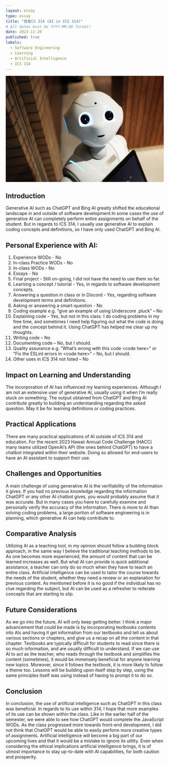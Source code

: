 ```yaml
---
layout: essay
type: essay
title: "我爱CS 314 (AI in ICS 314)"
# All dates must be YYYY-MM-DD format!
date: 2023-11-20
published: true
labels:
  - Software Engineering
  - Learning
  - Artificial Intelligence
  - ICS 314
---
```


![](../img/ai-in-ICS-314/Robot.jpg)

## Introduction
Generative AI such as ChatGPT and Bing AI greatly shifted the educational landscape in and outside of software development.In some cases the use of generative AI can completely perform entire assignments on behalf of the student. But in regards to ICS 314, I usually use generative AI to explain coding concepts and definitions, so I have only used ChatGPT and Bing AI.
## Personal Experience with AI:
1. Experience WODs - No 
2. In-class Practice WODs - No 
3. In-class WODs - No 
4. Essays - No 
5. Final project - Still on-going, I did not have the need to use them so far. 
6. Learning a concept / tutorial - Yes, in regards to software development concepts.
7. Answering a question in class or in Discord - Yes, regarding software development terms and definitions. 
8. Asking or answering a smart-question - No 
9. Coding example e.g. “give an example of using Underscore .pluck” – No 
10. Explaining code – Yes, but not in this class. I do coding problems in my free time, and sometimes I need help figuring out what the code is doing and the concept behind it. Using ChatGPT has helped me clear up my thoughts. 
11. Writing code – No 
12. Documenting code – No, but I should. 
13. Quality assurance e.g. “What’s wrong with this code \<code here>” or “Fix the ESLint errors in \<code here>” – No, but I should. 
14. Other uses in ICS 314 not listed – No

## Impact on Learning and Understanding
The incorporation of AI has influenced my learning experiences. Although I am not an extensive user of generative AI, usually using it when I’m really stuck on something. The output obtained from ChatGPT and Bing AI contribute greatly to building an understanding regarding the asked question. May it be for learning definitions or coding practices.

## Practical Applications
There are many practical applications of AI outside of ICS 314 and education. For the recent 2023 Hawaii Annual Code Challenge (HACC) many teams utilized OpenAI’s API (the ones behind ChatGPT) to have a chatbot integrated within their website. Doing so allowed for end-users to have an AI assistant to support their use.

## Challenges and Opportunities
A main challenge of using generative AI is the verifiability of the information it gives. If you had no previous knowledge regarding the information ChatGPT or any other AI chatbot gives, you would probably assume that it was accurate. But in many cases you have to carefully examine and personally verify the accuracy of the information. There is more to AI than solving coding problems, a large portion of software engineering is in planning, which generative AI can help contribute to.

## Comparative Analysis
Utilizing AI as a teaching tool, in my opinion should follow a building block approach, in the same way I believe the traditional teaching methods to be. As one becomes more experienced, the amount of content that can be learned increases as well. But what AI can provide is quick additional assistance, a teacher can only do so much when they have to teach an entire class. Artificial intelligence can be used to tailor the course towards the needs of the student, whether they need a review or an explanation for previous content. As mentioned before it is no good if the individual has no clue regarding the subject, but AI can be used as a refresher to reiterate concepts that are starting to slip.

## Future Considerations
As we go into the future, AI will only keep getting better. I think a major advancement that could be made is by incorporating textbooks contents into AIs and having it get information from our textbooks and tell us about various sections or chapters, and give us a recap on all the content in that chapter. Textbooks are typically difficult for students  to read since there is so much information, and are usually difficult to understand. If we can use AI to act as the teacher, who reads through the textbook and simplifies the content (sometimes), it would be immensely beneficial for anyone learning new topics. Moreover, since it follows the textbook, it is more likely to follow a theme too. Lessons will be building upon itself step by step, using the same principles itself was using instead of having to prompt it to do so.

## Conclusion
In conclusion, the use of artificial intelligence such as ChatGPT in this class was beneficial. In regards to its use within 314, I hope that more examples of its use can be shown within the class. Like in the earlier half of the semester, we were able to see how ChatGPT would complete the JavaScript WODs. As the class progressed more towards front-end development, I did not think that ChatGPT would be able to easily perform more creative types of assignments. Artificial intelligence will become a big part of our upcoming lives and that it would be a mistake to ignore its utility. Even when considering the ethical implications artificial intelligence brings, it is of utmost importance to stay up-to-date with AI capabilities, for both caution and prosperity.